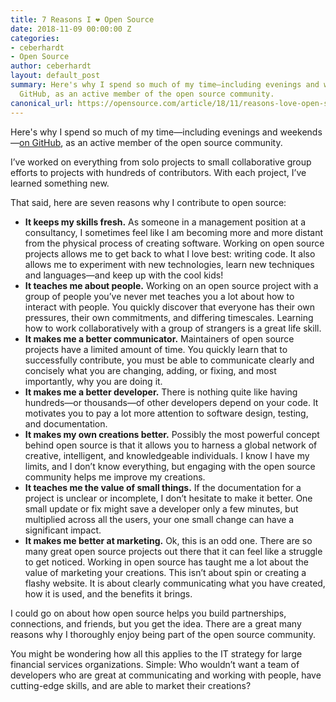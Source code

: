 ```yaml
---
title: 7 Reasons I ❤️ Open Source
date: 2018-11-09 00:00:00 Z
categories:
- ceberhardt
- Open Source
author: ceberhardt
layout: default_post
summary: Here's why I spend so much of my time—including evenings and weekends—on
  GitHub, as an active member of the open source community.
canonical_url: https://opensource.com/article/18/11/reasons-love-open-source
---
```


Here's why I spend so much of my time—including evenings and weekends—[on GitHub](https://github.com/ColinEberhardt/), as an active member of the open source community.

I’ve worked on everything from solo projects to small collaborative group efforts to projects with hundreds of contributors. With each project, I’ve learned something new.

That said, here are seven reasons why I contribute to open source:

 - **It keeps my skills fresh.** As someone in a management position at a consultancy, I sometimes feel like I am becoming more and more distant from the physical process of creating software. Working on open source projects allows me to get back to what I love best: writing code. It also allows me to experiment with new technologies, learn new techniques and languages—and keep up with the cool kids!
 - **It teaches me about people.** Working on an open source project with a group of people you’ve never met teaches you a lot about how to interact with people. You quickly discover that everyone has their own pressures, their own commitments, and differing timescales. Learning how to work collaboratively with a group of strangers is a great life skill.
 - **It makes me a better communicator.** Maintainers of open source projects have a limited amount of time. You quickly learn that to successfully contribute, you must be able to communicate clearly and concisely what you are changing, adding, or fixing, and most importantly, why you are doing it.
 - **It makes me a better developer.** There is nothing quite like having hundreds—or thousands—of other developers depend on your code. It motivates you to pay a lot more attention to software design, testing, and documentation.
 - **It makes my own creations better.** Possibly the most powerful concept behind open source is that it allows you to harness a global network of creative, intelligent, and knowledgeable individuals. I know I have my limits, and I don’t know everything, but engaging with the open source community helps me improve my creations.
 - **It teaches me the value of small things.** If the documentation for a project is unclear or incomplete, I don’t hesitate to make it better. One small update or fix might save a developer only a few minutes, but multiplied across all the users, your one small change can have a significant impact.
 - **It makes me better at marketing.** Ok, this is an odd one. There are so many great open source projects out there that it can feel like a struggle to get noticed. Working in open source has taught me a lot about the value of marketing your creations. This isn’t about spin or creating a flashy website. It is about clearly communicating what you have created, how it is used, and the benefits it brings.

I could go on about how open source helps you build partnerships, connections, and friends, but you get the idea. There are a great many reasons why I thoroughly enjoy being part of the open source community.

You might be wondering how all this applies to the IT strategy for large financial services organizations. Simple: Who wouldn’t want a team of developers who are great at communicating and working with people, have cutting-edge skills, and are able to market their creations?